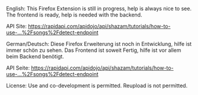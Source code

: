 English:
This Firefox Extension is still in progress, help is always nice to see.
The frontend is ready, help is needed with the backend.

API Site: https://rapidapi.com/apidojo/api/shazam/tutorials/how-to-use-...%2Fsongs%2Fdetect-endpoint

German/Deutsch:
Diese Firefox Erweiterung ist noch in Entwicklung, hilfe ist immer schön zu sehen.
Das Frontend ist soweit Fertig, hilfe ist vor allem beim Backend benötigt.

API Seite: https://rapidapi.com/apidojo/api/shazam/tutorials/how-to-use-...%2Fsongs%2Fdetect-endpoint

License: Use and co-development is permitted.
Reupload is not permitted.

